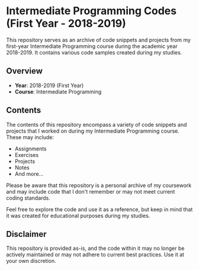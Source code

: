# Intermediate Programming Codes (First Year - 2018-2019)

This repository serves as an archive of code snippets and projects from my first-year Intermediate Programming course during the academic year 2018-2019. It contains various code samples created during my studies.

## Overview

- **Year**: 2018-2019 (First Year)
- **Course**: Intermediate Programming

## Contents

The contents of this repository encompass a variety of code snippets and projects that I worked on during my Intermediate Programming course. These may include:

- Assignments
- Exercises
- Projects
- Notes
- And more...

Please be aware that this repository is a personal archive of my coursework and may include code that I don't remember or may not meet current coding standards.

Feel free to explore the code and use it as a reference, but keep in mind that it was created for educational purposes during my studies.

## Disclaimer

This repository is provided as-is, and the code within it may no longer be actively maintained or may not adhere to current best practices. Use it at your own discretion.
